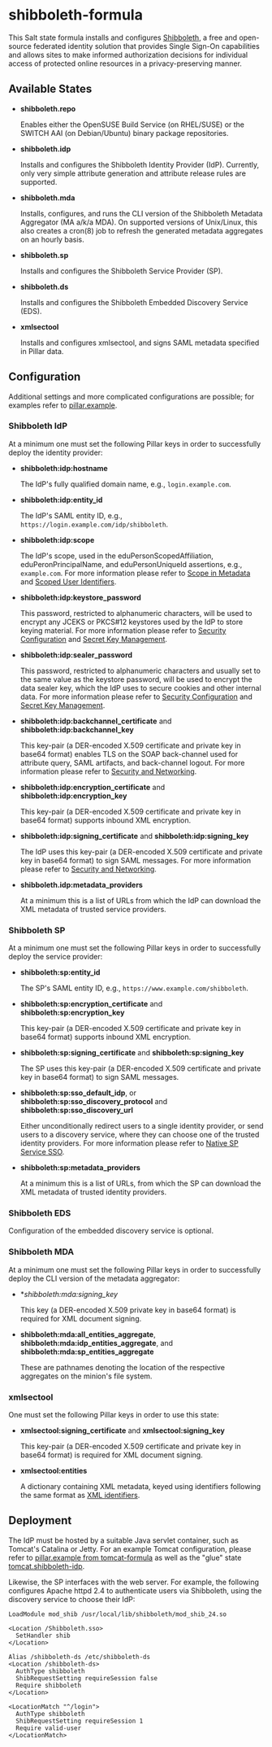 # shibboleth-formula

This Salt state formula installs and configures
[Shibboleth](http://shibboleth.net/), a free and open-source federated
identity solution that provides Single Sign-On capabilities and allows
sites to make informed authorization decisions for individual access
of protected online resources in a privacy-preserving manner.

## Available States

* **shibboleth.repo**

  Enables either the OpenSUSE Build Service (on RHEL/SUSE) or the
  SWITCH AAI (on Debian/Ubuntu) binary package repositories.

* **shibboleth.idp**

  Installs and configures the Shibboleth Identity Provider (IdP).
  Currently, only very simple attribute generation and attribute
  release rules are supported.

* **shibboleth.mda**

  Installs, configures, and runs the CLI version of the Shibboleth
  Metadata Aggregator (MA a/k/a MDA).  On supported versions of
  Unix/Linux, this also creates a cron(8) job to refresh the generated
  metadata aggregates on an hourly basis.

* **shibboleth.sp**

  Installs and configures the Shibboleth Service Provider (SP).

* **shibboleth.ds**

  Installs and configures the Shibboleth Embedded Discovery Service
  (EDS).

* **xmlsectool**

  Installs and configures xmlsectool, and signs SAML metadata
  specified in Pillar data.

## Configuration

Additional settings and more complicated configurations are possible;
for examples refer to [pillar.example](pillar.example).

### Shibboleth IdP

At a minimum one must set the following Pillar keys in order to
successfully deploy the identity provider:

* **shibboleth:idp:hostname**

  The IdP's fully qualified domain name, e.g., `login.example.com`.

* **shibboleth:idp:entity_id**

  The IdP's SAML entity ID, e.g.,
  `https://login.example.com/idp/shibboleth`.

* **shibboleth:idp:scope**

  The IdP's scope, used in the eduPersonScopedAffiliation,
  eduPeronPrincipalName, and eduPersonUniqueId assertions, e.g.,
  `example.com`.  For more information please refer to
  [Scope in Metadata](https://spaces.internet2.edu/display/InCFederation/Scope+in+Metadata)
  and
  [Scoped User Identifiers](https://spaces.internet2.edu/display/InCFederation/2016/05/08/Scoped+User+Identifiers).

* **shibboleth:idp:keystore_password**

  This password, restricted to alphanumeric characters, will be used
  to encrypt any JCEKS or PKCS#12 keystores used by the IdP to store
  keying material.  For more information please refer to
  [Security Configuration](https://wiki.shibboleth.net/confluence/display/IDP30/SecurityConfiguration)
  and
  [Secret Key Management](https://wiki.shibboleth.net/confluence/display/IDP30/SecretKeyManagement).

* **shibboleth:idp:sealer_password**

  This password, restricted to alphanumeric characters and usually set
  to the same value as the keystore password, will be used to encrypt
  the data sealer key, which the IdP uses to secure cookies and other
  internal data.  For more information please refer to
  [Security Configuration](https://wiki.shibboleth.net/confluence/display/IDP30/SecurityConfiguration)
  and
  [Secret Key Management](https://wiki.shibboleth.net/confluence/display/IDP30/SecretKeyManagement).

* **shibboleth:idp:backchannel_certificate** and
  **shibboleth:idp:backchannel_key**

  This key-pair (a DER-encoded X.509 certificate and private key in
  base64 format) enables TLS on the SOAP back-channel used for
  attribute query, SAML artifacts, and back-channel logout.  For more
  information please refer to
  [Security and Networking](https://wiki.shibboleth.net/confluence/display/IDP30/SecurityAndNetworking).

* **shibboleth:idp:encryption_certificate** and
  **shibboleth:idp:encryption_key**

  This key-pair (a DER-encoded X.509 certificate and private key in
  base64 format) supports inbound XML encryption.

* **shibboleth:idp:signing_certificate** and
  **shibboleth:idp:signing_key**

  The IdP uses this key-pair (a DER-encoded X.509 certificate and
  private key in base64 format) to sign SAML messages.  For more
  information please refer to
  [Security and Networking](https://wiki.shibboleth.net/confluence/display/IDP30/SecurityAndNetworking).

* **shibboleth.idp:metadata_providers**

  At a minimum this is a list of URLs from which the IdP can download
  the XML metadata of trusted service providers.

### Shibboleth SP

At a minimum one must set the following Pillar keys in order to
successfully deploy the service provider:

* **shibboleth:sp:entity_id**

  The SP's SAML entity ID, e.g., `https://www.example.com/shibboleth`.

* **shibboleth:sp:encryption_certificate** and
  **shibboleth:sp:encryption_key**

  This key-pair (a DER-encoded X.509 certificate and private key in
  base64 format) supports inbound XML encryption.

* **shibboleth:sp:signing_certificate** and
  **shibboleth:sp:signing_key**

  The SP uses this key-pair (a DER-encoded X.509 certificate and
  private key in base64 format) to sign SAML messages.

* **shibboleth:sp:sso_default_idp**, or
  **shibboleth:sp:sso_discovery_protocol** and
  **shibboleth:sp:sso_discovery_url**

  Either unconditionally redirect users to a single identity provider,
  or send users to a discovery service, where they can choose one of
  the trusted identity providers.  For more information please refer
  to
  [Native SP Service SSO](https://wiki.shibboleth.net/confluence/display/SHIB2/NativeSPServiceSSO).

* **shibboleth:sp:metadata_providers**

  At a minimum this is a list of URLs, from which the SP can download
  the XML metadata of trusted identity providers.

### Shibboleth EDS

Configuration of the embedded discovery service is optional.

### Shibboleth MDA

At a minimum one must set the following Pillar keys in order to
successfully deploy the CLI version of the metadata aggregator:

* **shibboleth:mda:signing_key*

  This key (a DER-encoded X.509 private key in base64 format) is
  required for XML document signing.

* **shibboleth:mda:all_entities_aggregate**,
  **shibboleth:mda:idp_entities_aggregate**, and
  **shibboleth:mda:sp_entities_aggregate**

  These are pathnames denoting the location of the respective
  aggregates on the minion's file system.

### xmlsectool

One must set the following Pillar keys in order to use this state:

* **xmlsectool:signing_certificate** and
  **xmlsectool:signing_key**

  This key-pair (a DER-encoded X.509 certificate and private key in
  base64 format) is required for XML document signing.

* **xmlsectool:entities**

  A dictionary containing XML metadata, keyed using identifiers
  following the same format
  as [XML identifiers](http://www.datypic.com/sc/xsd/t-xsd_ID.html).

## Deployment

The IdP must be hosted by a suitable Java servlet container, such as
Tomcat's Catalina or Jetty.  For an example Tomcat configuration,
please refer to
[pillar.example from tomcat-formula](https://github.com/irtnog/tomcat-formula/blob/master/pillar.example)
as well as the "glue" state
[tomcat.shibboleth-idp](https://github.com/irtnog/tomcat-formula/blob/master/tomcat/shibboleth-idp.sls).

Likewise, the SP interfaces with the web server.  For example, the
following configures Apache httpd 2.4 to authenticate users via
Shibboleth, using the discovery service to choose their IdP:

```
LoadModule mod_shib /usr/local/lib/shibboleth/mod_shib_24.so

<Location /Shibboleth.sso>
  SetHandler shib
</Location>

Alias /shibboleth-ds /etc/shibboleth-ds
<Location /shibboleth-ds>
  AuthType shibboleth
  ShibRequestSetting requireSession false
  Require shibboleth
</Location>

<LocationMatch "^/login">
  AuthType shibboleth
  ShibRequestSetting requireSession 1
  Require valid-user
</LocationMatch>
```
